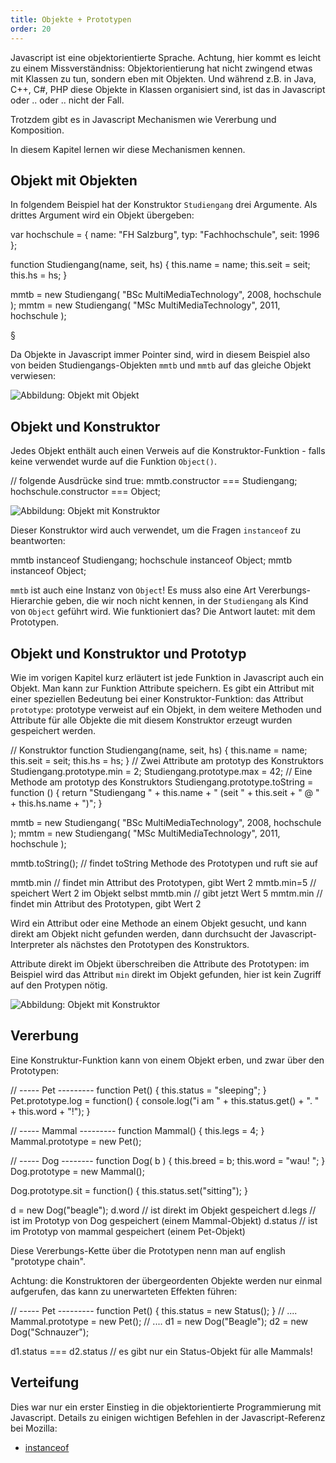 ```yaml
---
title: Objekte + Prototypen
order: 20
---
```


Javascript ist eine objektorientierte Sprache. Achtung, hier kommt es leicht zu einem Missverständniss: 
Objektorientierung hat nicht zwingend etwas mit Klassen zu tun, sondern eben mit Objekten.  Und während
z.B. in Java, C++, C#, PHP diese Objekte in Klassen organisiert sind, ist das in Javascript oder .. oder .. nicht der Fall.

Trotzdem gibt es in Javascript Mechanismen wie Vererbung und Komposition.

In diesem Kapitel lernen wir diese Mechanismen kennen.

## Objekt mit Objekten

In folgendem Beispiel hat der Konstruktor `Studiengang` drei Argumente. Als
drittes Argument wird ein Objekt übergeben:

<javascript caption="Objekt mit Objekt">
  var hochschule = {
    name: "FH Salzburg",
    typ: "Fachhochschule",
    seit: 1996
  };

  function Studiengang(name, seit, hs) {
    this.name = name;
    this.seit = seit;
    this.hs = hs;
  }

  mmtb = new Studiengang( "BSc MultiMediaTechnology", 2008, hochschule );
  mmtm = new Studiengang( "MSc MultiMediaTechnology", 2011, hochschule );
</javascript>

§

Da Objekte in Javascript immer Pointer sind, wird in diesem Beispiel also von
beiden Studiengangs-Objekten `mmtb` und `mmtb` auf das gleiche Objekt 
verwiesen:

![Abbildung: Objekt mit Objekt](/images/objekt-mit-objekt.png)

## Objekt und Konstruktor

Jedes Objekt enthält auch einen Verweis auf die Konstruktor-Funktion - falls
keine verwendet wurde auf die Funktion `Object()`.

<javascript caption="Fortsetzung: Konstruktor-Funktionen">
// folgende Ausdrücke sind true:
mmtb.constructor === Studiengang;
hochschule.constructor === Object;
</javascript>

![Abbildung: Objekt mit Konstruktor](/images/objekt-mit-objekt-und-constructor.png)

Dieser Konstruktor wird auch verwendet, um die Fragen `instanceof` zu beantworten:

<javascript caption="Fortsetzung: Operator instanceof">
mmtb instanceof Studiengang;
hochschule instanceof Object;
mmtb instanceof Object;
</javascript>

`mmtb` ist auch eine Instanz von `Object`! Es muss also eine Art Vererbungs-Hierarchie
geben, die wir noch nicht kennen, in der `Studiengang` als Kind von `Object` geführt wird.
Wie funktioniert das?  Die Antwort lautet:  mit dem Prototypen.


## Objekt und Konstruktor und Prototyp

Wie im vorigen Kapitel kurz erläutert ist jede Funktion in Javascript auch ein Objekt.
Man kann zur Funktion Attribute speichern.  Es gibt ein Attribut mit einer speziellen Bedeutung
bei einer Konstruktor-Funktion: das Attribut `prototype`: prototype verweist auf ein Objekt,
in dem weitere Methoden und Attribute für alle Objekte die mit diesem Konstruktor erzeugt wurden
gespeichert werden.

<javascript caption="Methoden und Attribute definieren mit dem Prototyp">
  // Konstruktor
  function Studiengang(name, seit, hs) {
    this.name = name;
    this.seit = seit;
    this.hs = hs;
  }
  // Zwei Attribute am prototyp des Konstruktors
  Studiengang.prototype.min = 2;
  Studiengang.prototype.max = 42;
  // Eine Methode am prototyp des Konstruktors
  Studiengang.prototype.toString = function () {
    return "Studiengang " + this.name + " (seit " + this.seit + " @ " + this.hs.name + ")";
  }

  mmtb = new Studiengang( "BSc MultiMediaTechnology", 2008, hochschule );
  mmtm = new Studiengang( "MSc MultiMediaTechnology", 2011, hochschule );

  mmtb.toString();  // findet toString Methode des Prototypen und ruft sie auf

  mmtb.min    // findet min Attribut des Prototypen, gibt Wert 2 
  mmtb.min=5  // speichert Wert 2 im Objekt selbst
  mmtb.min    // gibt jetzt Wert 5
  mmtm.min    // findet min Attribut des Prototypen, gibt Wert 2 
</javascript>

Wird ein Attribut oder eine Methode an einem Objekt gesucht, und
kann direkt am Objekt nicht gefunden werden, dann durchsucht
der Javascript-Interpreter als nächstes den Prototypen des Konstruktors.

Attribute direkt im Objekt überschreiben die Attribute des Prototypen: im Beispiel
wird das Attribut `min` direkt im Objekt gefunden, hier ist kein Zugriff auf den Protypen nötig.


![Abbildung: Objekt mit Konstruktor](/images/objekt-mit-prototyp.png)

## Vererbung

Eine Konstruktur-Funktion kann von einem Objekt erben, und zwar über den Prototypen:

<javascript caption="Vererbung von Attributen">
  // ----- Pet ---------
  function Pet() {
    this.status = "sleeping";
  }
  Pet.prototype.log = function() {
    console.log("i am " + this.status.get() + ". " + this.word + "!");
  }

  // ----- Mammal ---------
  function Mammal() {
    this.legs = 4;
  }
  Mammal.prototype = new Pet();

  // ----- Dog --------
  function Dog( b ) {
    this.breed = b;
    this.word = "wau! ";
  }
  Dog.prototype = new Mammal();

  Dog.prototype.sit = function() {
    this.status.set("sitting");
  }

  d = new Dog("beagle");
  d.word    // ist direkt im Objekt gespeichert
  d.legs    // ist im Prototyp von Dog gespeichert (einem Mammal-Objekt)
  d.status  // ist im Prototyp von mammal gespeichert (einem Pet-Objekt)
</javascript>

Diese Vererbungs-Kette über die Prototypen nenn man auf english "prototype chain". 

Achtung: die Konstruktoren der übergeordenten Objekte werden nur einmal aufgerufen,
das kann zu unerwarteten Effekten führen:

<javascript caption="Vererbung von Attributen">
  // ----- Pet ---------
  function Pet() {
    this.status = new Status();
  }
  // ....
  Mammal.prototype = new Pet();
  // ....
  d1 = new Dog("Beagle");
  d2 = new Dog("Schnauzer");
  
  d1.status === d2.status // es gibt nur ein Status-Objekt für alle Mammals!
</javascript>




## Verteifung

Dies war nur ein erster Einstieg in die objektorientierte Programmierung mit Javascript.
Details zu einigen wichtigen Befehlen in der Javascript-Referenz bei Mozilla:

* [instanceof](https://developer.mozilla.org/en/JavaScript/Reference/Operators/instanceof)
